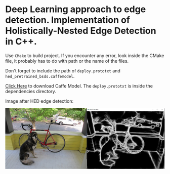 # Deep Learning approach to edge detection. Implementation of Holistically-Nested Edge Detection in C++.

Use ``CMake`` to build project. If you encounter any error, look inside the CMake file, it probably has to do with path or the name of the files.

Don't forget to include the path of ``deploy.prototxt`` and ``hed_pretrained_bsds.caffemodel``.

[Click Here](https://drive.google.com/file/d/1fnA4NJSqJRcbQW170VHvfzrcaJD56Vkg/view?usp=sharing) to download Caffe Model. The ``deploy.prototxt`` is inside the dependencies directory.

Image after HED edge detection:

![Image after applying](image.jpg)

